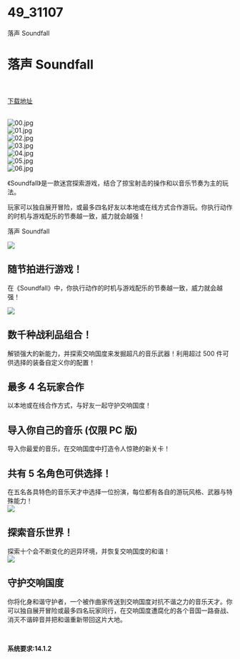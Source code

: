 # 49_31107
落声 Soundfall
# 落声 Soundfall
 <br/></br>
[下载地址](https://www.switch520.cc/article/31107 "下载地址")
<br/></br>

<p><img title="00.jpg" src="https://www.switch520.cc/muke_img/2022_05_12_a448c5afa777a.jpg" alt="00.jpg"><br>
<img title="01.jpg" src="https://www.switch520.cc/muke_img/2022_05_12_0d30be07baea9.jpg" alt="01.jpg"><br>
<img title="02.jpg" src="https://www.switch520.cc/muke_img/2022_05_12_f1df03147e5ef.jpg" alt="02.jpg"><br>
<img title="03.jpg" src="https://www.switch520.cc/muke_img/2022_05_12_1b8a84e7e696d.jpg" alt="03.jpg"><br>
<img title="04.jpg" src="https://www.switch520.cc/muke_img/2022_05_12_67bb7fb68eeeb.jpg" alt="04.jpg"><br>
<img title="05.jpg" src="https://www.switch520.cc/muke_img/2022_05_12_674a102e578e1.jpg" alt="05.jpg"><br>
<img title="06.jpg" src="https://www.switch520.cc/muke_img/2022_05_12_058fcb0108525.jpg" alt="06.jpg"></p>
<p>《Soundfall》是一款迷宫探索游戏，结合了掠宝射击的操作和以音乐节奏为主的玩法。</p>
<p>玩家可以独自展开冒险，或最多四名好友以本地或在线方式合作游玩。你执行动作的时机与游戏配乐的节奏越一致，威力就会越强！</p>
<p>落声 Soundfall</p>
<p><img src="https://cdn.cloudflare.steamstatic.com/steam/apps/1608700/extras/Main.gif?t=1652286389"></p>
<h2 class="bb_tag">随节拍进行游戏！</h2>
<p>在《Soundfall》中，你执行动作的时机与游戏配乐的节奏越一致，威力就会越强！</p>
<p><img src="https://cdn.cloudflare.steamstatic.com/steam/apps/1608700/extras/loadout.gif?t=1652286389"></p>
<h2 class="bb_tag">数千种战利品组合！</h2>
<p>解锁强大的新能力，并探索交响国度来发掘超凡的音乐武器！利用超过 500 件可供选择的装备自定义你的配置！</p>
<h2 class="bb_tag">最多 4 名玩家合作</h2>
<p>以本地或在线合作方式，与好友一起守护交响国度！</p>
<h2 class="bb_tag"><strong>导入你自己的音乐 (仅限 PC 版)</strong></h2>
<p>导入你最爱的音乐，在交响国度中打造令人惊艳的新关卡！</p>
<h2 class="bb_tag"><strong>共有 5 名角色可供选择！</strong></h2>
<p>在五名各具特色的音乐天才中选择一位扮演，每位都有各自的游玩风格、武器与特殊能力！<br>
<img src="https://cdn.cloudflare.steamstatic.com/steam/apps/1608700/extras/soundfall-all_characters-600x338.gif?t=1652286389"></p>
<h2 class="bb_tag"><strong>探索音乐世界！</strong></h2>
<p>探索十个会不断变化的迥异环境，并恢复交响国度的和谐！<br>
<img src="https://cdn.cloudflare.steamstatic.com/steam/apps/1608700/extras/World-600x250.gif?t=1652286389"></p>
<h2 class="bb_tag"><strong>守护交响国度</strong></h2>
<p>你将化身和谐守护者，一个被作曲家传送到交响国度对抗不谐之力的音乐天才。你可以独自展开冒险或最多四名玩家同行，在交响国度遭腐化的各个音国一路奋战、消灭不谐碎音并把和谐重新带回这片大地。</p>
<p>&nbsp;</p>
<p><strong>系统要求:14.1.2</strong></p>



